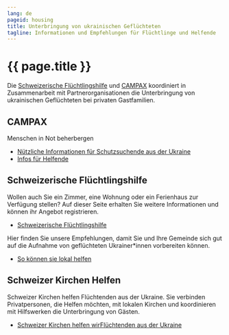 ```yaml
---
lang: de
pageid: housing
title: Unterbringung von ukrainischen Geflüchteten
tagline: Informationen und Empfehlungen für Flüchtlinge und Helfende
---
```

# {{ page.title }}


Die [Schweizerische Flüchtlingshilfe](https://www.fluechtlingshilfe.ch/aktiv-werden/fuer-ukrainische-gefluechtete) und [CAMPAX](https://campax.org) koordiniert in Zusammenarbeit mit Partnerorganisationen die Unterbringung von ukrainischen Geflüchteten bei privaten Gastfamilien. 


## CAMPAX
Menschen in Not beherbergen

- [Nützliche Informationen für Schutzsuchende aus der Ukraine](https://campax.org/infos-fuer-ukraine-fluechtende/)
- [Infos für Helfende](https://campax.org/standwithukraine-infos-fur-helfende/)


## Schweizerische Flüchtlingshilfe
Wollen auch Sie ein Zimmer, eine Wohnung oder ein Ferienhaus zur Verfügung stellen? Auf dieser Seite erhalten Sie weitere Informationen und können ihr Angebot registrieren.

- [Schweizerische Flüchtlingshilfe](https://www.fluechtlingshilfe.ch/aktiv-werden/fuer-ukrainische-gefluechtete)

Hier finden Sie unsere Empfehlungen, damit Sie und Ihre Gemeinde sich gut auf die Aufnahme von geflüchteten Ukrainer*innen vorbereiten können.

- [So können sie lokal helfen](https://www.fluechtlingshilfe.ch/aktiv-werden/fuer-ukrainische-gefluechtete/so-koennen-sie-lokal-helfen)


## Schweizer Kirchen Helfen
Schweizer Kirchen helfen Flüchtenden aus der Ukraine.
Sie verbinden Privatpersonen, die Helfen möchten, mit lokalen Kirchen und koordinieren mit Hilfswerken die Unterbringung von Gästen.

- [Schweizer Kirchen helfen wirFlüchtenden aus der Ukraine](https://kirchen-helfen.ch)
